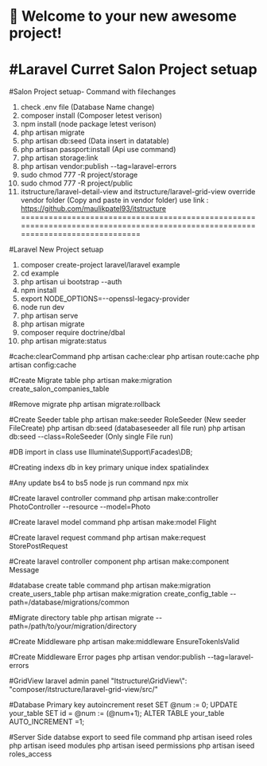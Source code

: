 # 🚀 Welcome to your new awesome project!

#Laravel Curret Salon Project setuap
======================================================================================================
#Salon Project setuap- Command with filechanges

1. check .env file (Database Name change)
2. composer install (Composer letest verison)
3. npm install (node package letest verison)
4. php artisan migrate
5. php artisan db:seed  (Data insert in datatable)
6. php artisan passport:install (Api use command)
7. php artisan storage:link
8. php artisan vendor:publish --tag=laravel-errors
9. sudo chmod 777 -R project/storage
10. sudo chmod 777 -R project/public
11. itstructure/laravel-detail-view and itstructure/laravel-grid-view  override vendor folder (Copy and paste in vendor folder) use link : https://github.com/maulikpatel93/itstructure
================================================================================================================================

#Laravel New Project setuap
1. composer create-project laravel/laravel example
2. cd example
3. php artisan ui bootstrap --auth
4. npm install
5. export NODE_OPTIONS=--openssl-legacy-provider
6. node run dev
7. php artisan serve
8. php artisan migrate
9. composer require doctrine/dbal
10. php artisan migrate:status

#cache:clearCommand
php artisan cache:clear
php artisan route:cache
php artisan config:cache

#Create Migrate table 
php artisan make:migration create_salon_companies_table

#Remove migrate
php artisan migrate:rollback

#Create Seeder table 
php artisan make:seeder RoleSeeder   (New seeder FileCreate)
php artisan db:seed  (databaseseeder all file run)
php artisan db:seed --class=RoleSeeder (Only single File run)

#DB import in class
use Illuminate\Support\Facades\DB;

#Creating indexs db in key
primary
unique
index
spatialindex

#Any update bs4 to bs5 node js run command
npx mix

#Create laravel controller command
php artisan make:controller PhotoController --resource --model=Photo

#Create laravel model command
php artisan make:model Flight

#Create laravel request command
php artisan make:request StorePostRequest

#Create laravel controller component
php artisan make:component Message

#database create table command
php artisan make:migration create_users_table
php artisan make:migration create_config_table --path=/database/migrations/common

#Migrate directory table
php artisan migrate --path=/path/to/your/migration/directory

#Create Middleware
php artisan make:middleware EnsureTokenIsValid

#Create Middleware Error pages
php artisan vendor:publish --tag=laravel-errors

#GridView laravel admin panel
"Itstructure\\GridView\\": "composer/itstructure/laravel-grid-view/src/"

#Database Primary key autoincrement reset
SET  @num := 0;
UPDATE your_table SET id = @num := (@num+1);
ALTER TABLE your_table AUTO_INCREMENT =1;

#Server Side databse export to seed file command
php artisan iseed roles
php artisan iseed modules
php artisan iseed permissions
php artisan iseed roles_access
